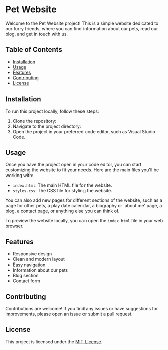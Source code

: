 # Pet Website

Welcome to the Pet Website project! This is a simple website dedicated to our furry friends, where you can find information about our pets, read our blog, and get in touch with us.

## Table of Contents

- [Installation](#installation)
- [Usage](#usage)
- [Features](#features)
- [Contributing](#contributing)
- [License](#license)

## Installation

To run this project locally, follow these steps:

1. Clone the repository:
2. Navigate to the project directory:
3. Open the project in your preferred code editor, such as Visual Studio Code.

## Usage

Once you have the project open in your code editor, you can start customizing the website to fit your needs. Here are the main files you'll be working with:

- `index.html`: The main HTML file for the website.
- `styles.css`: The CSS file for styling the website.

You can also add new pages for different sections of the website, such as a page for other pets, a play date calendar, a biography or 'about me' page, a blog, a contact page, or anything else you can think of.

To preview the website locally, you can open the `index.html` file in your web browser.

## Features

- Responsive design
- Clean and modern layout
- Easy navigation
- Information about our pets
- Blog section
- Contact form

## Contributing

Contributions are welcome! If you find any issues or have suggestions for improvements, please open an issue or submit a pull request.

## License

This project is licensed under the [MIT License](LICENSE).
